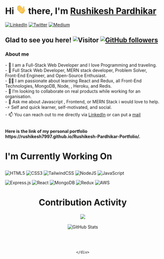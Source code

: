 

# Hi <img src="https://raw.githubusercontent.com/ABSphreak/ABSphreak/master/gifs/Hi.gif" width="33"> there, I'm <span style="color: #447ED5">[Rushikesh Pardhikar](https://rushikesh7997.github.io/Rushikesh-Pardhikar-Portfolio/)</span>

[![LinkedIn](https://img.shields.io/badge/LinkedIn-0077B5?style=for-the-badge&logo=linkedin&logoColor=white)](https://in.linkedin.com/in/rushikesh-pardhikar) [![Twitter](https://img.shields.io/badge/Twitter-1DA1F2?style=for-the-badge&logo=twitter&logoColor=white)](https://twitter.com/Rushikeshpardh7?s=09) [![Medium](https://img.shields.io/badge/Medium-12100E?style=for-the-badge&logo=medium&logoColor=white)](https://medium.com/me/stories/public)

## Glad to see you here! ![Visitor](https://visitor-badge.laobi.icu/badge?page_id=Rushikesh7997.Clone-Pluralsight) [![GitHub followers](https://img.shields.io/github/followers/Rushikesh7997.svg?style=social&label=Follow&maxAge=2592000)](https://github.com/Rushikesh7997?tab=followers)



<h3>About me</h1>
- 🔭 I am a Full-Stack Web Developer and I love Programming and traveling.<br>
- 🌱 Full Stack Web Developer, MERN stack developer, Problem Solver, Front-End Engineer, and Open-Source Enthusiast.<br>
- 👨‍💻 I am passionate about learning React and Redux, all Front-End Technologies, MongoDB, Node, , Heroku, and Redis.<br>
- 👯 I’m looking to collaborate on real products while working for an organisation.<br>
- 💬 Ask me about Javascript , Frontend, or MERN Stack i would love to help.<br>
-⚡ Self and quick learner, self-motivated, and social.<br>
- 📫 You can reach out to me directly via <a href="https://in.linkedin.com/in/rushikesh-pardhikar">LinkedIn</a> or can put a <a href="mailto:pardhikar26@gmail.com">mail</a>
<br>
<br>

<p>
    <strong>
        Here is the link of my personal portfolio https://rushikesh7997.github.io/Rushikesh-Pardhikar-Portfolio/.
    </strong>
</p>




# I'm Currently Working On

## 

![HTML5](https://img.shields.io/badge/html5-%23E34F26.svg?style=for-the-badge&logo=html5&logoColor=white) ![CSS3](https://img.shields.io/badge/css3-%231572B6.svg?style=for-the-badge&logo=css3&logoColor=white) ![TailwindCSS](https://img.shields.io/badge/tailwindcss-%2338B2AC.svg?style=for-the-badge&logo=tailwind-css&logoColor=white) ![NodeJS](https://img.shields.io/badge/node.js-6DA55F?style=for-the-badge&logo=node.js&logoColor=white) ![JavaScript](https://img.shields.io/badge/javascript-%23323330.svg?style=for-the-badge&logo=javascript&logoColor=%23F7DF1E)

![Express.js](https://img.shields.io/badge/express.js-%23404d59.svg?style=for-the-badge&logo=express&logoColor=%2361DAFB) ![React](https://img.shields.io/badge/react-%2320232a.svg?style=for-the-badge&logo=react&logoColor=%2361DAFB) ![MongoDB](https://img.shields.io/badge/MongoDB-%234ea94b.svg?style=for-the-badge&logo=mongodb&logoColor=white) ![Redux](https://img.shields.io/badge/redux-%23593d88.svg?style=for-the-badge&logo=redux&logoColor=white) ![AWS](https://img.shields.io/badge/AWS-%23FF9900.svg?style=for-the-badge&logo=amazon-aws&logoColor=white)


 


 <div align=center>
        <h1>Contribution Activity</h1>
        <img align="center" src="https://github-readme-stats.vercel.app/api/top-langs/?username=Rushikesh7997&title_color=6FDA44&text_color=FFFFFF&show_icons=true&icon_color=6FDA44&include_all_commits=true&count_private=true&theme=dark"><br><br>
        <img src="https://github-readme-stats.vercel.app/api?username=Rushikesh7997&title_color=6FDA44&text_color=FFFFFF&show_icons=true&icon_color=6FDA44&include_all_commits=true&count_private=true&theme=dark" alt="GitHub Stats" height="200" />
        <br><br>
        <!--
        <img src="https://github-readme-stats.vercel.app/api/top-langs?username=Rushikesh7997&layout=compact&title_color=6FDA44&text_color=FFFFFF&theme=dark" alt="GitHub Most Used Languages" height="200" />
        <br>
        -->
          <!--
        <img src="https://github-readme-streak-stats.herokuapp.com/?user=Rushikesh7997&theme=dark&date_format=j%20M%5B%20Y%5D&currStreakLabel=6FDA44&fire=6FDA44&ring=6FDA44" alt="GitHub Streak Stats" height="200" />
           -->
        <br>
        <br>
        


    </div>
</div>
 <!--
#### Contribution Graph
[![Rushikesh Pardhikar github activity graph](https://activity-graph.herokuapp.com/graph?username=Rushikesh7997&theme=react-dark)](https://github.com/MrBlueBird2/github-readme-activity-graph)
  -->




